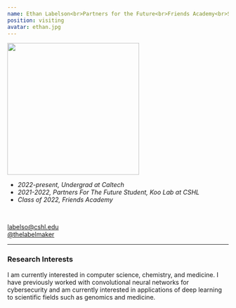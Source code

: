 ```yaml
---
name: Ethan Labelson<br>Partners for the Future<br>Friends Academy<br>Since 2021<br>
position: visiting
avatar: ethan.jpg
---
```


<img width="300" src="{{site.baseurl}}/images/people/{{page.avatar}}" data-action="zoom">
<br>

- _2022-present, Undergrad at Caltech_ <br>
- _2021-2022, Partners For The Future Student, Koo Lab at CSHL_ <br>
- _Class of 2022, Friends Academy_ <br>

<br>

<a href="mailto:labelso@cshl.edu"><i class="fa fa-envelope-o"></i> labelso@cshl.edu</a><br>
<a href="https://github.com/thelabelmaker"><i class="fa fa-github"></i> @thelabelmaker </a><br>

<hr>

### Research Interests

I am currently interested in computer science, chemistry, and medicine. I have previously worked with convolutional neural networks for cybersecurity and am currently interested in applications of deep learning to scientific fields such as genomics and medicine.
<br>
<br>
<br>

&nbsp;
&nbsp;
&nbsp;
&nbsp;
&nbsp;
&nbsp;
&nbsp;
&nbsp;
&nbsp;
&nbsp;
&nbsp;
&nbsp;
&nbsp;
&nbsp;
&nbsp;
&nbsp;
&nbsp;
&nbsp;
&nbsp;
&nbsp;
&nbsp;
&nbsp;
&nbsp;
&nbsp;

